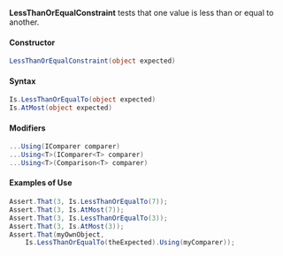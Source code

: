 **LessThanOrEqualConstraint** tests that one value is less than or equal to another.

#### Constructor

```C#
LessThanOrEqualConstraint(object expected)
```

#### Syntax

```C#
Is.LessThanOrEqualTo(object expected)
Is.AtMost(object expected)
```

#### Modifiers

```C#
...Using(IComparer comparer)
...Using<T>(IComparer<T> comparer)
...Using<T>(Comparison<T> comparer)
```

#### Examples of Use

```C#
Assert.That(3, Is.LessThanOrEqualTo(7));
Assert.That(3, Is.AtMost(7));
Assert.That(3, Is.LessThanOrEqualTo(3));
Assert.That(3, Is.AtMost(3));
Assert.That(myOwnObject, 
    Is.LessThanOrEqualTo(theExpected).Using(myComparer));
```

